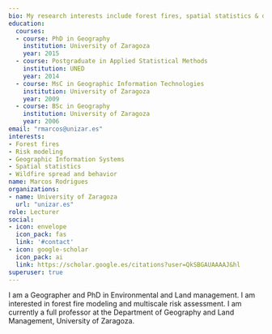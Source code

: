 ```yaml
---
bio: My research interests include forest fires, spatial statistics & data science.
education:
  courses:
  - course: PhD in Geography
    institution: University of Zaragoza
    year: 2015
  - course: Postgraduate in Applied Statistical Methods
    institution: UNED
    year: 2014
  - course: MsC in Geographic Information Technologies
    institution: University of Zaragoza
    year: 2009
  - course: BSc in Geography
    institution: University of Zaragoza
    year: 2006
email: "rmarcos@unizar.es"
interests:
- Forest fires
- Risk modeling
- Geographic Information Systems
- Spatial statistics
- Wildfire spread and behavior
name: Marcos Rodrigues
organizations:
- name: University of Zaragoza
  url: "unizar.es"
role: Lecturer
social:
- icon: envelope
  icon_pack: fas
  link: '#contact'
- icon: google-scholar
  icon_pack: ai
  link: https://scholar.google.es/citations?user=QkSBGAUAAAAJ&hl
superuser: true
---
```


I am a Geographer and PhD in Environmental and Land management. I am interested in forest fire modeling and multiscale risk assessment. I am currently a full professor at the Department of Geography and Land Management, University of Zaragoza.

